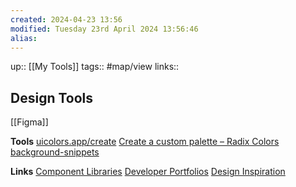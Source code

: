 ```yaml
---
created: 2024-04-23 13:56 
modified: Tuesday 23rd April 2024 13:56:46
alias: 
---
```

up::  [[My Tools]]
tags:: #map/view 
links::
## Design Tools

[[Figma]]

**Tools**
[uicolors.app/create](https://uicolors.app/create)
[Create a custom palette – Radix Colors](https://www.radix-ui.com/colors/custom)
[background-snippets](https://bg.ibelick.com/)

**Links**
[Component Libraries](https://raindrop.io/linvivian61/web-design-41431699/embed/search=%23component-library&theme=light)
[Developer Portfolios](https://raindrop.io/linvivian61/web-design-41431699/embed/search=%23portfolios+&theme=light&sort=-created)
[Design Inspiration](https://raindrop.io/linvivian61/web-design-41431699/embed/search=%23design-inspiration&theme=light)


